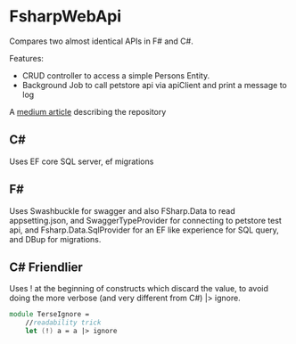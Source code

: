 # FsharpWebApi

Compares two almost identical APIs in F# and C#.

Features:
* CRUD controller to access a simple Persons Entity.
* Background Job to call petstore api via apiClient and print a message to log

A [medium article](https://jkone27-3876.medium.com/comparing-f-and-c-in-real-life-asp-net-core-aebd32812ce3) describing the repository

## C#

Uses EF core SQL server, ef migrations

## F# 

Uses Swashbuckle for swagger and also FSharp.Data to read appsetting.json, and SwaggerTypeProvider for connecting to petstore test api, and Fsharp.Data.SqlProvider for an EF like experience for SQL query, and DBup for migrations.

## C# Friendlier

Uses ! at the beginning of constructs which discard the value, to avoid doing the more verbose (and very different from C#) |> ignore.

```fsharp
module TerseIgnore =
    //readability trick
    let (!) a = a |> ignore
```
